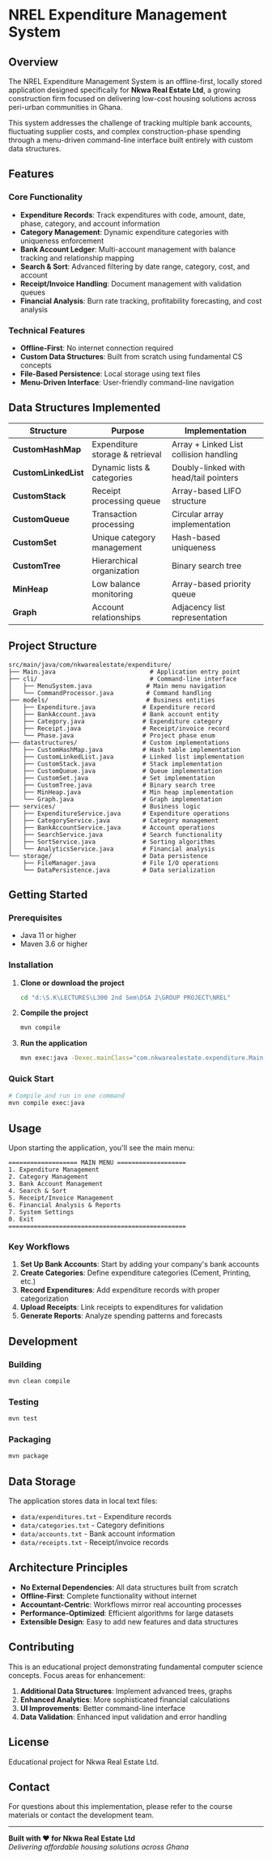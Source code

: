 # NREL Expenditure Management System

## Overview

The NREL Expenditure Management System is an offline-first, locally stored application designed specifically for **Nkwa Real Estate Ltd**, a growing construction firm focused on delivering low-cost housing solutions across peri-urban communities in Ghana.

This system addresses the challenge of tracking multiple bank accounts, fluctuating supplier costs, and complex construction-phase spending through a menu-driven command-line interface built entirely with custom data structures.

## Features

### Core Functionality
- **Expenditure Records**: Track expenditures with code, amount, date, phase, category, and account information
- **Category Management**: Dynamic expenditure categories with uniqueness enforcement
- **Bank Account Ledger**: Multi-account management with balance tracking and relationship mapping
- **Search & Sort**: Advanced filtering by date range, category, cost, and account
- **Receipt/Invoice Handling**: Document management with validation queues
- **Financial Analysis**: Burn rate tracking, profitability forecasting, and cost analysis

### Technical Features
- **Offline-First**: No internet connection required
- **Custom Data Structures**: Built from scratch using fundamental CS concepts
- **File-Based Persistence**: Local storage using text files
- **Menu-Driven Interface**: User-friendly command-line navigation

## Data Structures Implemented

| Structure | Purpose | Implementation |
|-----------|---------|----------------|
| **CustomHashMap** | Expenditure storage & retrieval | Array + Linked List collision handling |
| **CustomLinkedList** | Dynamic lists & categories | Doubly-linked with head/tail pointers |
| **CustomStack** | Receipt processing queue | Array-based LIFO structure |
| **CustomQueue** | Transaction processing | Circular array implementation |
| **CustomSet** | Unique category management | Hash-based uniqueness |
| **CustomTree** | Hierarchical organization | Binary search tree |
| **MinHeap** | Low balance monitoring | Array-based priority queue |
| **Graph** | Account relationships | Adjacency list representation |

## Project Structure

```
src/main/java/com/nkwarealestate/expenditure/
├── Main.java                          # Application entry point
├── cli/                               # Command-line interface
│   ├── MenuSystem.java               # Main menu navigation
│   └── CommandProcessor.java         # Command handling
├── models/                           # Business entities
│   ├── Expenditure.java             # Expenditure record
│   ├── BankAccount.java             # Bank account entity
│   ├── Category.java                # Expenditure category
│   ├── Receipt.java                 # Receipt/invoice record
│   └── Phase.java                   # Project phase enum
├── datastructures/                  # Custom implementations
│   ├── CustomHashMap.java           # Hash table implementation
│   ├── CustomLinkedList.java        # Linked list implementation
│   ├── CustomStack.java             # Stack implementation
│   ├── CustomQueue.java             # Queue implementation
│   ├── CustomSet.java               # Set implementation
│   ├── CustomTree.java              # Binary search tree
│   ├── MinHeap.java                 # Min heap implementation
│   └── Graph.java                   # Graph implementation
├── services/                        # Business logic
│   ├── ExpenditureService.java      # Expenditure operations
│   ├── CategoryService.java         # Category management
│   ├── BankAccountService.java      # Account operations
│   ├── SearchService.java           # Search functionality
│   ├── SortService.java             # Sorting algorithms
│   └── AnalyticsService.java        # Financial analysis
└── storage/                         # Data persistence
    ├── FileManager.java             # File I/O operations
    └── DataPersistence.java         # Data serialization
```

## Getting Started

### Prerequisites
- Java 11 or higher
- Maven 3.6 or higher

### Installation

1. **Clone or download the project**
   ```bash
   cd "d:\S.K\LECTURES\L300 2nd Sem\DSA 2\GROUP PROJECT\NREL"
   ```

2. **Compile the project**
   ```bash
   mvn compile
   ```

3. **Run the application**
   ```bash
   mvn exec:java -Dexec.mainClass="com.nkwarealestate.expenditure.Main"
   ```

### Quick Start
```bash
# Compile and run in one command
mvn compile exec:java
```

## Usage

Upon starting the application, you'll see the main menu:

```
=================== MAIN MENU ===================
1. Expenditure Management
2. Category Management  
3. Bank Account Management
4. Search & Sort
5. Receipt/Invoice Management
6. Financial Analysis & Reports
7. System Settings
0. Exit
=================================================
```

### Key Workflows

1. **Set Up Bank Accounts**: Start by adding your company's bank accounts
2. **Create Categories**: Define expenditure categories (Cement, Printing, etc.)
3. **Record Expenditures**: Add expenditure records with proper categorization
4. **Upload Receipts**: Link receipts to expenditures for validation
5. **Generate Reports**: Analyze spending patterns and forecasts

## Development

### Building
```bash
mvn clean compile
```

### Testing
```bash
mvn test
```

### Packaging
```bash
mvn package
```

## Data Storage

The application stores data in local text files:
- `data/expenditures.txt` - Expenditure records
- `data/categories.txt` - Category definitions
- `data/accounts.txt` - Bank account information
- `data/receipts.txt` - Receipt/invoice records

## Architecture Principles

- **No External Dependencies**: All data structures built from scratch
- **Offline-First**: Complete functionality without internet
- **Accountant-Centric**: Workflows mirror real accounting processes
- **Performance-Optimized**: Efficient algorithms for large datasets
- **Extensible Design**: Easy to add new features and data structures

## Contributing

This is an educational project demonstrating fundamental computer science concepts. Focus areas for enhancement:

1. **Additional Data Structures**: Implement advanced trees, graphs
2. **Enhanced Analytics**: More sophisticated financial calculations
3. **UI Improvements**: Better command-line interface
4. **Data Validation**: Enhanced input validation and error handling

## License

Educational project for Nkwa Real Estate Ltd.

## Contact

For questions about this implementation, please refer to the course materials or contact the development team.

---

**Built with ❤️ for Nkwa Real Estate Ltd**  
*Delivering affordable housing solutions across Ghana*
